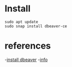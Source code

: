 # Install 
```
sudo apt update
sudo snap install dbeaver-ce
```

# references
-[install dbeaver](https://snapcraft.io/install/dbeaver-ce/ubuntu)
-[info](https://www.ochobitshacenunbyte.com/2019/03/27/como-instalar-dbeaver-en-ubuntu-18-04/) 
